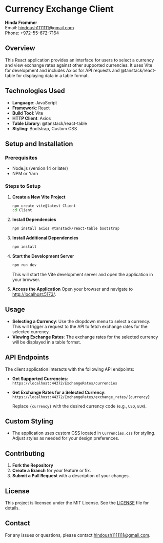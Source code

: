 
# Currency Exchange Client

**Hinda Frommer**  
Email: [hindoush1111111@gmail.com](mailto:hindoush1111111@gmail.com)  
Phone: +972-55-672-7164

## Overview

This React application provides an interface for users to select a currency and view exchange rates against other supported currencies. It uses Vite for development and includes Axios for API requests and @tanstack/react-table for displaying data in a table format.

## Technologies Used

- **Language**: JavaScript
- **Framework**: React
- **Build Tool**: Vite
- **HTTP Client**: Axios
- **Table Library**: @tanstack/react-table
- **Styling**: Bootstrap, Custom CSS

## Setup and Installation

### Prerequisites

- Node.js (version 14 or later)
- NPM or Yarn

### Steps to Setup

1. **Create a New Vite Project**
   ```bash
   npm create vite@latest Client
   cd Client
   ```

2. **Install Dependencies**
   ```bash
   npm install axios @tanstack/react-table bootstrap
   ```

3. **Install Additional Dependencies**
   ```bash
   npm install
   ```

4. **Start the Development Server**
   ```bash
   npm run dev
   ```

   This will start the Vite development server and open the application in your browser.

5. **Access the Application**
   Open your browser and navigate to [http://localhost:5173/](http://localhost:5173/).

## Usage

- **Selecting a Currency**: Use the dropdown menu to select a currency. This will trigger a request to the API to fetch exchange rates for the selected currency.
- **Viewing Exchange Rates**: The exchange rates for the selected currency will be displayed in a table format.

## API Endpoints

The client application interacts with the following API endpoints:
- **Get Supported Currencies**: `https://localhost:44372/ExchangeRates/currencies`
- **Get Exchange Rates for a Selected Currency**: `https://localhost:44372/ExchangeRates/exchange_rates/{currency}`

   Replace `{currency}` with the desired currency code (e.g., `USD`, `EUR`).

## Custom Styling

- The application uses custom CSS located in `Currencies.css` for styling. Adjust styles as needed for your design preferences.

## Contributing

1. **Fork the Repository**
2. **Create a Branch** for your feature or fix.
3. **Submit a Pull Request** with a description of your changes.

## License

This project is licensed under the MIT License. See the [LICENSE](LICENSE) file for details.

## Contact

For any issues or questions, please contact [hindoush1111111@gmail.com](mailto:hindoush1111111@gmail.com).
